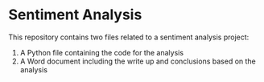# Sentiment Analysis
This repository contains two files related to a sentiment analysis project:
1. A Python file containing the code for the analysis
2. A Word document including the write up and conclusions based on the analysis
